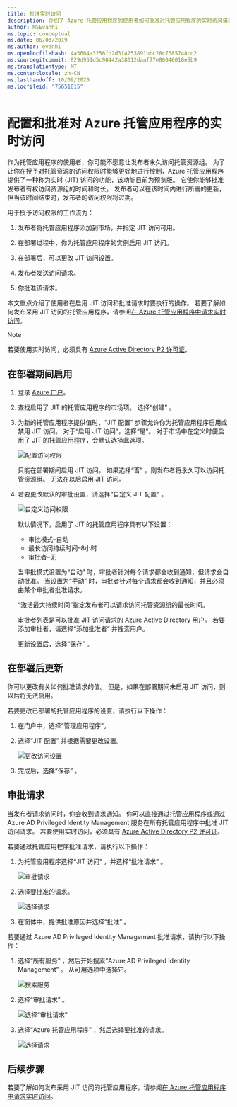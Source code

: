 ```yaml
---
title: 批准实时访问
description: 介绍了 Azure 托管应用程序的使用者如何批准对托管应用程序的实时访问请求。
author: MSEvanhi
ms.topic: conceptual
ms.date: 06/03/2019
ms.author: evanhi
ms.openlocfilehash: 4a3604a3256fb2d3f4253891bbc28c7685748cd2
ms.sourcegitcommit: 829d951d5c90442a38012daaf77e86046018e5b9
ms.translationtype: MT
ms.contentlocale: zh-CN
ms.lasthandoff: 10/09/2020
ms.locfileid: "75651015"
---
```

# <a name="configure-and-approve-just-in-time-access-for-azure-managed-applications"></a>配置和批准对 Azure 托管应用程序的实时访问

作为托管应用程序的使用者，你可能不愿意让发布者永久访问托管资源组。 为了让你在授予对托管资源的访问权限时能够更好地进行控制，Azure 托管应用程序提供了一种称为实时 (JIT) 访问的功能，该功能目前为预览版。 它使你能够批准发布者有权访问资源组的时间和时长。 发布者可以在该时间内进行所需的更新，但当该时间结束时，发布者的访问权限将过期。

用于授予访问权限的工作流为：

1. 发布者将托管应用程序添加到市场，并指定 JIT 访问可用。

1. 在部署过程中，你为托管应用程序的实例启用 JIT 访问。

1. 在部署后，可以更改 JIT 访问设置。

1. 发布者发送访问请求。

1. 你批准该请求。

本文重点介绍了使用者在启用 JIT 访问和批准请求时要执行的操作。 若要了解如何发布采用 JIT 访问的托管应用程序，请参阅[在 Azure 托管应用程序中请求实时访问](request-just-in-time-access.md)。

> [!NOTE]
> 若要使用实时访问，必须具有 [Azure Active Directory P2 许可证](../../active-directory/privileged-identity-management/subscription-requirements.md)。

## <a name="enable-during-deployment"></a>在部署期间启用

1. 登录 [Azure 门户](https://portal.azure.com)。

1. 查找启用了 JIT 的托管应用程序的市场项。 选择“创建”  。

1. 为新的托管应用程序提供值时，“JIT 配置”  步骤允许你为托管应用程序启用或禁用 JIT 访问。 对于“启用 JIT 访问”，选择“是”。   对于市场中在定义时便启用了 JIT 的托管应用程序，会默认选择此选项。

   ![配置访问权限](./media/approve-just-in-time-access/configure-jit-access.png)

   只能在部署期间启用 JIT 访问。 如果选择“否”  ，则发布者将永久可以访问托管资源组。 无法在以后启用 JIT 访问。

1. 若要更改默认的审批设置，请选择“自定义 JIT 配置”  。

   ![自定义访问权限](./media/approve-just-in-time-access/customize-jit-access.png)

   默认情况下，启用了 JIT 的托管应用程序具有以下设置：

   * 审批模式–自动
   * 最长访问持续时间–8小时
   * 审批者–无

   当审批模式设置为“自动”  时，审批者针对每个请求都会收到通知，但请求会自动批准。 当设置为“手动”  时，审批者针对每个请求都会收到通知，并且必须由某个审批者批准请求。

   “激活最大持续时间”指定发布者可以请求访问托管资源组的最长时间。

   审批者列表是可以批准 JIT 访问请求的 Azure Active Directory 用户。 若要添加审批者，请选择“添加批准者”  并搜索用户。

   更新设置后，选择“保存”  。

## <a name="update-after-deployment"></a>在部署后更新

你可以更改有关如何批准请求的值。 但是，如果在部署期间未启用 JIT 访问，则以后将无法启用。

若要更改已部署的托管应用程序的设置，请执行以下操作：

1. 在门户中，选择“管理应用程序”。

1. 选择“JIT 配置”  并根据需要更改设置。

   ![更改访问设置](./media/approve-just-in-time-access/change-settings.png)

1. 完成后，选择“保存”  。

## <a name="approve-requests"></a>审批请求

当发布者请求访问时，你会收到请求通知。 你可以直接通过托管应用程序或通过 Azure AD Privileged Identity Management 服务在所有托管应用程序中批准 JIT 访问请求。 若要使用实时访问，必须具有 [Azure Active Directory P2 许可证](../../active-directory/privileged-identity-management/subscription-requirements.md)。

若要通过托管应用程序批准请求，请执行以下操作：

1. 为托管应用程序选择“JIT 访问”  ，并选择“批准请求”  。

   ![审批请求](./media/approve-just-in-time-access/approve-requests.png)
 
1. 选择要批准的请求。

   ![选择请求](./media/approve-just-in-time-access/select-request.png)

1. 在窗体中，提供批准原因并选择“批准”  。

若要通过 Azure AD Privileged Identity Management 批准请求，请执行以下操作：

1. 选择“所有服务”  ，然后开始搜索“Azure AD Privileged Identity Management”  。 从可用选项中选择它。

   ![搜索服务](./media/approve-just-in-time-access/search.png)

1. 选择“审批请求”  。

   ![选择“审批请求”](./media/approve-just-in-time-access/select-approve-requests.png)

1. 选择“Azure 托管应用程序”  ，然后选择要批准的请求。

   ![选择请求](./media/approve-just-in-time-access/view-requests.png)

## <a name="next-steps"></a>后续步骤

若要了解如何发布采用 JIT 访问的托管应用程序，请参阅[在 Azure 托管应用程序中请求实时访问](request-just-in-time-access.md)。
